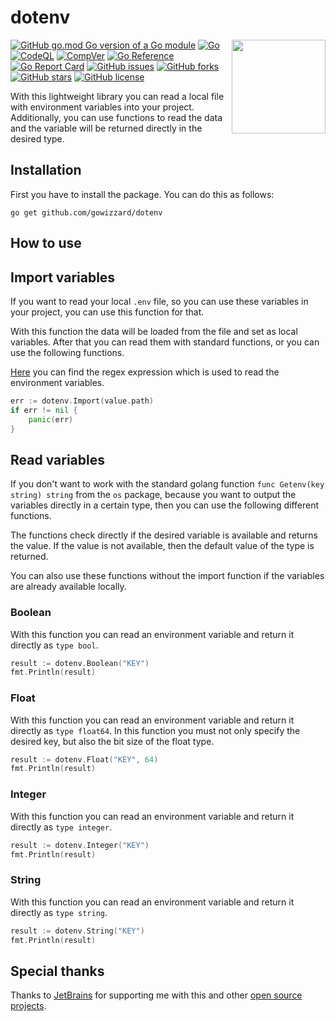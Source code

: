 # dotenv

<img src="https://user-images.githubusercontent.com/30717818/206506472-340a3497-207f-45a9-9bb7-efb57c4274bc.svg" width="150" align="right">

[![GitHub go.mod Go version of a Go module](https://img.shields.io/github/go-mod/go-version/gowizzard/dotenv.svg)](https://golang.org/) [![Go](https://github.com/gowizzard/dotenv/actions/workflows/go.yml/badge.svg)](https://github.com/gowizzard/dotenv/actions/workflows/go.yml) [![CodeQL](https://github.com/gowizzard/dotenv/actions/workflows/codeql.yml/badge.svg)](https://github.com/gowizzard/dotenv/actions/workflows/codeql.yml) [![CompVer](https://github.com/gowizzard/dotenv/actions/workflows/compver.yml/badge.svg)](https://github.com/gowizzard/dotenv/actions/workflows/compver.yml) [![Go Reference](https://pkg.go.dev/badge/github.com/gowizzard/dotenv.svg)](https://pkg.go.dev/github.com/gowizzard/dotenv) [![Go Report Card](https://goreportcard.com/badge/github.com/gowizzard/dotenv)](https://goreportcard.com/report/github.com/gowizzard/dotenv) [![GitHub issues](https://img.shields.io/github/issues/gowizzard/dotenv)](https://github.com/gowizzard/dotenv/issues) [![GitHub forks](https://img.shields.io/github/forks/gowizzard/dotenv)](https://github.com/gowizzard/dotenv/network) [![GitHub stars](https://img.shields.io/github/stars/gowizzard/dotenv)](https://github.com/gowizzard/dotenv/stargazers) [![GitHub license](https://img.shields.io/github/license/gowizzard/dotenv)](https://github.com/gowizzard/dotenv/blob/master/LICENSE)

With this lightweight library you can read a local file with environment variables into your project. Additionally, you can use functions to read the data and the variable will be returned directly in the desired type.

## Installation

First you have to install the package. You can do this as follows:

```shell
go get github.com/gowizzard/dotenv
```

## How to use

## Import variables

If you want to read your local `.env` file, so you can use these variables in your project, you can use this function for that.

With this function the data will be loaded from the file and set as local variables. After that you can read them with standard functions, or you can use the following functions.

[Here](https://regex101.com/r/SEDjKj/1) you can find the regex expression which is used to read the environment variables.

```go
err := dotenv.Import(value.path)
if err != nil {
    panic(err)
}
```

## Read variables

If you don't want to work with the standard golang function `func Getenv(key string) string` from the `os` package, because you want to output the variables directly in a certain type, then you can use the following different functions.

The functions check directly if the desired variable is available and returns the value. If the value is not available, then the default value of the type is returned.

You can also use these functions without the import function if the variables are already available locally.

### Boolean

With this function you can read an environment variable and return it directly as `type bool`.

```go
result := dotenv.Boolean("KEY")
fmt.Println(result)
```

### Float

With this function you can read an environment variable and return it directly as `type float64`. In this function you must not only specify the desired key, but also the bit size of the float type.

```go
result := dotenv.Float("KEY", 64)
fmt.Println(result)
```

### Integer

With this function you can read an environment variable and return it directly as `type integer`.

```go
result := dotenv.Integer("KEY")
fmt.Println(result)
```

### String

With this function you can read an environment variable and return it directly as `type string`.

```go
result := dotenv.String("KEY")
fmt.Println(result)
```

## Special thanks

Thanks to [JetBrains](https://github.com/JetBrains) for supporting me with this and other [open source projects](https://www.jetbrains.com/community/opensource/#support).
